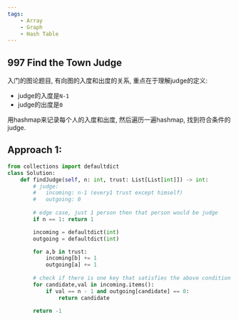 ```yaml
---
tags:
    - Array
    - Graph
    - Hash Table
---
```


## 997 Find the Town Judge

入门的图论题目, 有向图的入度和出度的关系, 重点在于理解judge的定义:

- judge的入度是`N-1`
- judge的出度是`0`

用hashmap来记录每个人的入度和出度, 然后遍历一遍hashmap, 找到符合条件的judge.

## Approach 1:

```python
from collections import defaultdict
class Solution:
    def findJudge(self, n: int, trust: List[List[int]]) -> int:
        # judge: 
        #   incoming: n-1 (every1 trust except himself)
        #   outgoing: 0
        
        # edge case, just 1 person then that person would be judge
        if n == 1: return 1

        incoming = defaultdict(int)
        outgoing = defaultdict(int)

        for a,b in trust:
            incoming[b] += 1
            outgoing[a] += 1
        
        # check if there is one key that satisfies the above condition
        for candidate,val in incoming.items():
            if val == n - 1 and outgoing[candidate] == 0:
                return candidate
        
        return -1
```



